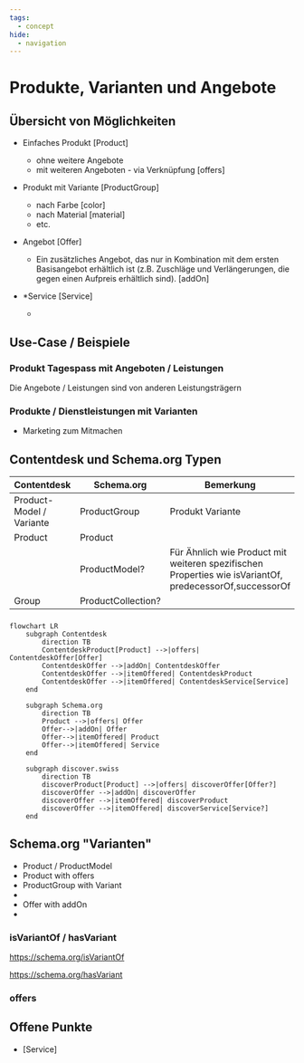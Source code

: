 ```yaml
---
tags:
  - concept
hide:
  - navigation
---
```


# Produkte, Varianten und Angebote


## Übersicht von Möglichkeiten

- Einfaches Produkt [Product]

    * ohne weitere Angebote
    * mit weiteren Angeboten - via Verknüpfung [offers]

- Produkt mit Variante [ProductGroup]

    * nach Farbe [color]
    * nach Material [material]
    * etc.

- Angebot [Offer]

    * Ein zusätzliches Angebot, das nur in Kombination mit dem ersten Basisangebot erhältlich ist (z.B. Zuschläge und Verlängerungen, die gegen einen Aufpreis erhältlich sind). [addOn]

- *Service [Service]

    * 

## Use-Case / Beispiele

### Produkt Tagespass mit Angeboten / Leistungen

Die Angebote / Leistungen sind von anderen Leistungsträgern

### Produkte / Dienstleistungen mit Varianten

* Marketing zum Mitmachen

## Contentdesk und Schema.org Typen

| Contentdesk       | Schema.org         | Bemerkung                              |
| -----------       | --------------     | ------------------------------------   |
| Product-Model / Variante    | ProductGroup       | Produkt Variante                       |
| Product           | Product            |                                        |
|                   | ProductModel?      | Für Ähnlich wie Product mit weiteren spezifischen Properties wie isVariantOf, predecessorOf,successorOf |
| Group             | ProductCollection? |                                        |


###
``` mermaid
flowchart LR
    subgraph Contentdesk
        direction TB
        ContentdeskProduct[Product] -->|offers| ContentdeskOffer[Offer]
        ContentdeskOffer -->|addOn| ContentdeskOffer
        ContentdeskOffer -->|itemOffered| ContentdeskProduct
        ContentdeskOffer -->|itemOffered| ContentdeskService[Service]
    end

    subgraph Schema.org
        direction TB
        Product -->|offers| Offer
        Offer-->|addOn| Offer
        Offer-->|itemOffered| Product
        Offer-->|itemOffered| Service
    end

    subgraph discover.swiss
        direction TB
        discoverProduct[Product] -->|offers| discoverOffer[Offer?]
        discoverOffer -->|addOn| discoverOffer
        discoverOffer -->|itemOffered| discoverProduct
        discoverOffer -->|itemOffered| discoverService[Service?]
    end
```


## Schema.org "Varianten"

* Product / ProductModel
* Product with offers
* ProductGroup with Variant
* 
* Offer with addOn
* 

### isVariantOf / hasVariant
https://schema.org/isVariantOf

https://schema.org/hasVariant

### offers



## Offene Punkte 

* [Service]